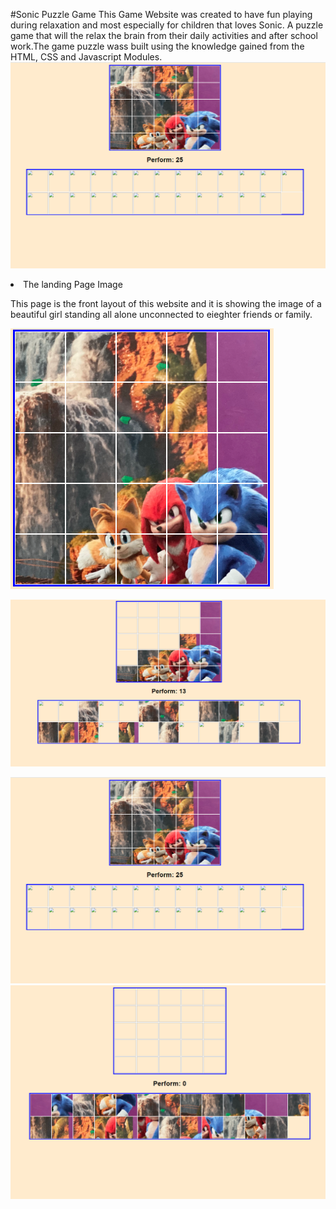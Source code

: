 #Sonic Puzzle Game
This Game Website was created to have fun playing during relaxation and most especially for children that loves Sonic. A puzzle game that will the relax the brain from their daily activities and after school work.The game puzzle wass built using the knowledge gained from the HTML, CSS and Javascript Modules.
![image](/assets/docs/finish-image.PNG)

<li>The landing Page Image</li>
</ul>
<p> This page is the front layout of this website  and it is showing the image of a beautiful girl standing all alone unconnected to eieghter friends or family.

![image](/assets/docs/main-image.PNG)

![image](/assets/docs/drop-image.PNG)

![image](/assets/docs/finish-image.PNG)
![image](/assets/docs/start-image.PNG)







